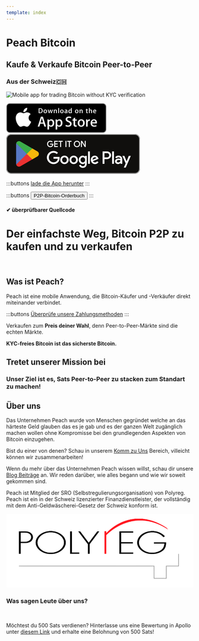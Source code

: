 ```yaml
---
template: index
---
```


<!--[teaser]-->

# Peach Bitcoin

## Kaufe & Verkaufe Bitcoin <span>Peer-to-Peer</span>

### Aus der Schweiz🇨🇭

<div class="inner-wrap">

![Mobile app for trading Bitcoin without KYC verification](/img/phones.png)

<div>
  <div class="md:flex items-end">
    <a href="https://testflight.apple.com/join/wfSPFEWG"><img class="h-180px md:h-90px" src="/img/home/download-on-the-app-store.svg" alt="Download Bitcoin app on the App Store without KYC verification"></a>
    <a class="md:ml-4" href="https://play.google.com/store/apps/details?id=com.peachbitcoin.peach.mainnet"><img class="h-180px md:h-90px" src="/img/home/get-it-on-google-play.svg" alt="Get Bitcoin app on Google Play store without ID verification"></a>
  </div>


:::buttons
[lade die App herunter](/de/apk/)
:::

:::buttons
<button class="btn" id="customBtn" onclick="window.location.href='/de/kycfree-orderbook'">P2P-Bitcoin-Orderbuch</button>
:::

</div>

</div>

#### ✔ überprüfbarer Quellcode

<!--[top]-->

# Der einfachste Weg, Bitcoin P2P zu kaufen und zu verkaufen

<br>

## Was ist Peach?

Peach ist eine mobile Anwendung, die Bitcoin-Käufer und -Verkäufer direkt miteinander verbindet.

:::buttons
[Überprüfe unsere Zahlungsmethoden](/de/how-it-works/#available-payment-methods)
:::

Verkaufen zum **Preis deiner Wahl**, denn Peer-to-Peer-Märkte sind die echten Märkte.

**KYC-freies Bitcoin ist das sicherste Bitcoin.**

<!--[mission]-->

## Tretet unserer Mission bei

### Unser Ziel ist es, Sats Peer-to-Peer zu stacken zum Standart zu machen!

<!--[about]-->

## Über uns

Das Unternehmen Peach wurde von Menschen gegründet welche an das härteste Geld glauben das es je gab und es der ganzen Welt zugänglich machen wollen ohne Kompromisse bei den grundlegenden Aspekten von Bitcoin einzugehen.

Bist du einer von denen? Schau in unserem [Komm zu Uns](/join-us/) Bereich, villeicht können wir zusammenarbeiten!

Wenn du mehr über das Unternehmen Peach wissen willst, schau dir unsere [Blog Beiträge](/blog/) an. Wir reden darüber, wie alles begann und wie wir soweit gekommen sind.

Peach ist Mitglied der SRO (Selbstregulierungsorganisation) von Polyreg. Peach ist ein in der Schweiz lizenzierter Finanzdienstleister, der vollständig mit dem Anti-Geldwäscherei-Gesetz der Schweiz konform ist.

<div class="flex justify-center"><div class="w-1/2">

![Swiss regulated Bitcoin exchange certified by Polyreg](/img/home/polyreg.png)

</div></div>

### Was sagen Leute über uns?

<br>
<div id="ap-widget-container" class="ap-widget-container" prod_code="peach" show ="top" bg_color="#FFFFFF" review_bg_color = "#FFFFFF" text_color = "#000000"></div>

Möchtest du 500 Sats verdienen? Hinterlasse uns eine Bewertung in Apollo unter [diesem Link](https://heyapollo.com/invite-review?prod=peach) und erhalte eine Belohnung von 500 Sats!

